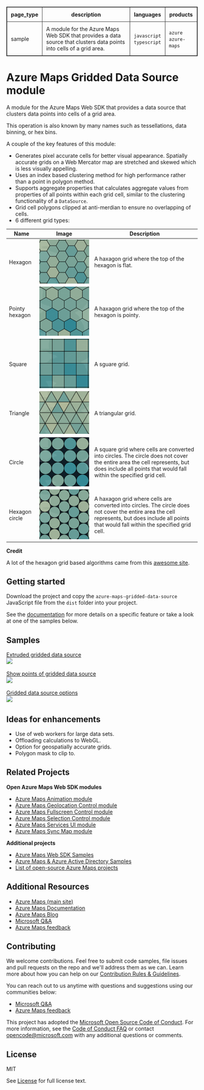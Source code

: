 <table style="width: 100%; border-collapse: collapse; border: 1px solid #333;">
    <thead>
        <tr>
            <th style="padding: 10px; border: 1px solid #333;">page_type</th>
            <th style="padding: 10px; border: 1px solid #333;">description</th>
            <th style="padding: 10px; border: 1px solid #333;">languages</th>
            <th style="padding: 10px; border: 1px solid #333;">products</th>
        </tr>
    </thead>
    <tbody>
        <tr>
            <td style="padding: 10px; border: 1px solid #333;">sample</td>
            <td style="padding: 10px; border: 1px solid #333;">A module for the Azure Maps Web SDK that provides a data source that clusters data points into cells of a grid area.</td>
            <td style="padding: 10px; border: 1px solid #333;">
                <code>javascript</code>
                <br>
                <code>typescript</code>
            </td>
            <td style="padding: 10px; border: 1px solid #333;">
                <code>azure</code>
                <br>
                <code>azure-maps</code>
            </td>
        </tr>
    </tbody>
</table>

# Azure Maps Gridded Data Source module

A module for the Azure Maps Web SDK that provides a data source that clusters data points into cells of a grid area.

This operation is also known by many names such as tessellations, data binning, or hex bins. 

A couple of the key features of this module:

- Generates pixel accurate cells for better visual appearance. Spatially accurate grids on a Web Mercator map are stretched and skewed which is less visually appelling. 
- Uses an index based clustering method for high performance rather than a point in polygon method.
- Supports aggregate properties that calculates aggregate values from properties of all points within each grid cell, similar to the clustering functionality of a `DataSource`.
- Grid cell polygons clipped at anti-merdian to ensure no overlapping of cells.
- 6 different grid types:

| Name | Image | Description | 
|-------|------|-------------|
| Hexagon | ![hexagon grid](https://github.com/Azure-Samples/azure-maps-gridded-data-source/raw/main/docs/images/hexagon.png) | A haxagon grid where the top of the hexagon is flat. |
| Pointy hexagon | ![pointy hexagon grid](https://github.com/Azure-Samples/azure-maps-gridded-data-source/raw/main/docs/images/pointyhexagon.png) | A haxagon grid where the top of the hexagon is pointy. |
| Square | ![square grid](https://github.com/Azure-Samples/azure-maps-gridded-data-source/raw/main/docs/images/square.png) | A sguare grid. |
| Triangle | ![triangle grid](https://github.com/Azure-Samples/azure-maps-gridded-data-source/raw/main/docs/images/triangle.png) | A triangular grid. |
| Circle | ![circle grid](https://github.com/Azure-Samples/azure-maps-gridded-data-source/raw/main/docs/images/circle.png) | A square grid where cells are converted into circles. The circle does not cover the entire area the cell represents, but does include all points that would fall within the specified grid cell. |
| Hexagon circle  | ![hexagon circle grid](https://github.com/Azure-Samples/azure-maps-gridded-data-source/raw/main/docs/images/hexcircle.png) | A haxagon grid where cells are converted into circles. The circle does not cover the entire area the cell represents, but does include all points that would fall within the specified grid cell. |

**Credit**

A lot of the hexagon grid based algorithms came from this [awesome site](https://www.redblobgames.com/grids/hexagons/).

## Getting started

Download the project and copy the `azure-maps-gridded-data-source` JavaScript file from the `dist` folder into your project. 

See the [documentation](https://github.com/Azure-Samples/azure-maps-gridded-data-source/tree/main/docs) for more details on a specific feature or take a look at one of the samples below.

## Samples

[Extruded gridded data source](https://samples.azuremaps.com/?search=gridded&sample=extruded-gridded-data-source)
<br/>[<img src="https://samples.azuremaps.com/polygons/extruded-gridded-data-source/screenshot.jpg" height="200px">](https://samples.azuremaps.com/?search=gridded&sample=extruded-gridded-data-source)

[Show points of gridded data source](https://samples.azuremaps.com/?search=gridded&sample=show-points-of-gridded-data-source)
<br/>[<img src="https://samples.azuremaps.com/polygons/show-points-of-gridded-data-source/screenshot.jpg" height="200px">](https://samples.azuremaps.com/?search=gridded&sample=show-points-of-gridded-data-source)

[Gridded data source options](https://samples.azuremaps.com/?search=gridded&sample=gridded-data-source-options)
<br/>[<img src="https://samples.azuremaps.com/polygons/gridded-data-source-options/screenshot.jpg" height="200px">](https://samples.azuremaps.com/?search=gridded&sample=gridded-data-source-options)

## Ideas for enhancements

- Use of web workers for large data sets.
- Offloading calculations to WebGL.
- Option for geospatially accurate grids.
- Polygon mask to clip to.

## Related Projects

**Open Azure Maps Web SDK modules**

* [Azure Maps Animation module](https://github.com/Azure-Samples/azure-maps-animations)
* [Azure Maps Geolocation Control module](https://github.com/Azure-Samples/azure-maps-geolocation-control)
* [Azure Maps Fullscreen Control module](https://github.com/Azure-Samples/azure-maps-fullscreen-control)
* [Azure Maps Selection Control module](https://github.com/Azure-Samples/azure-maps-selection-control)
* [Azure Maps Services UI module](https://github.com/Azure-Samples/azure-maps-services-ui)
* [Azure Maps Sync Map module](https://github.com/Azure-Samples/azure-maps-sync-maps)

**Additional projects**

* [Azure Maps Web SDK Samples](https://github.com/Azure-Samples/AzureMapsCodeSamples)
* [Azure Maps & Azure Active Directory Samples](https://github.com/Azure-Samples/Azure-Maps-AzureAD-Samples)
* [List of open-source Azure Maps projects](https://github.com/microsoft/Maps/blob/master/AzureMaps.md)

## Additional Resources

* [Azure Maps (main site)](https://azure.microsoft.com/en-us/products/azure-maps/)
* [Azure Maps Documentation](https://docs.microsoft.com/azure/azure-maps/index)
* [Azure Maps Blog](https://azure.microsoft.com/en-us/blog/product/azure-maps/)
* [Microsoft Q&A](https://docs.microsoft.com/answers/topics/azure-maps.html)
* [Azure Maps feedback](https://feedback.azure.com/forums/909172-azure-maps)

## Contributing

We welcome contributions. Feel free to submit code samples, file issues and pull requests on the repo and we'll address them as we can. 
Learn more about how you can help on our [Contribution Rules & Guidelines](https://github.com/Azure-Samples/azure-maps-gridded-data-source/blob/master/CONTRIBUTING.md). 

You can reach out to us anytime with questions and suggestions using our communities below:
* [Microsoft Q&A](https://docs.microsoft.com/answers/topics/azure-maps.html)
* [Azure Maps feedback](https://feedback.azure.com/forums/909172-azure-maps)

This project has adopted the [Microsoft Open Source Code of Conduct](https://opensource.microsoft.com/codeofconduct/). 
For more information, see the [Code of Conduct FAQ](https://opensource.microsoft.com/codeofconduct/faq/) or 
contact [opencode@microsoft.com](mailto:opencode@microsoft.com) with any additional questions or comments.

## License

MIT
 
See [License](https://github.com/Azure-Samples/azure-maps-gridded-data-source/blob/master/LICENSE.md) for full license text.
